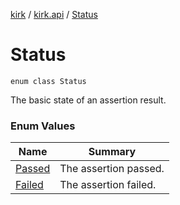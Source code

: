[kirk](../../index.md) / [kirk.api](../index.md) / [Status](./index.md)

# Status

`enum class Status`

The basic state of an assertion result.

### Enum Values

| Name | Summary |
|---|---|
| [Passed](-passed.md) | The assertion passed. |
| [Failed](-failed.md) | The assertion failed. |
